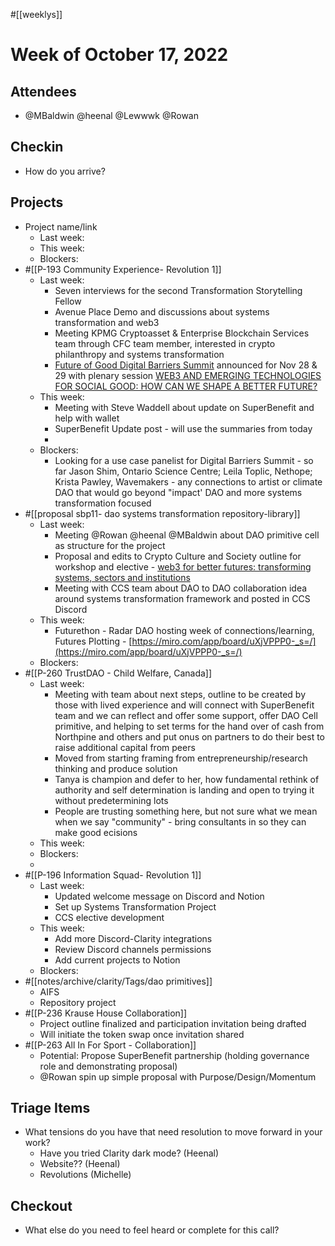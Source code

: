 #[[weeklys]] 
# Week of October 17, 2022

## Attendees
- @MBaldwin @heenal @Lewwwk @Rowan  

## Checkin
- How do you arrive?

## Projects
- Project name/link
	- Last week:
	- This week:
	- Blockers:
- #[[P-193 Community Experience- Revolution 1]] 
	- Last week:
		- Seven interviews for the second Transformation Storytelling Fellow 
		- Avenue Place Demo and discussions about systems transformation and web3
		- Meeting KPMG Cryptoasset & Enterprise Blockchain Services team through CFC team member, interested in crypto philanthropy and systems transformation 
		- [Future of Good Digital Barriers Summit](https://futureofgood.co/digital-summit-2022/) announced for Nov 28 & 29 with plenary session [WEB3 AND EMERGING TECHNOLOGIES FOR SOCIAL GOOD: HOW CAN WE SHAPE A BETTER FUTURE?](https://futureofgood.co/digital-summit-2022/)
	- This week:
		- Meeting with Steve Waddell about update on SuperBenefit and help with wallet
		- SuperBenefit Update post - will use the summaries from today
		- 
	- Blockers:
		- Looking for a use case panelist for Digital Barriers Summit - so far Jason Shim, Ontario Science Centre; Leila Toplic, Nethope; Krista Pawley, Wavemakers - any connections to artist or climate DAO that would go beyond "impact' DAO and more systems transformation focused 
- #[[proposal sbp11- dao systems transformation repository-library]] 
	- Last week:
		- Meeting @Rowan  @heenal  @MBaldwin about DAO primitive cell as structure for the project
		- Proposal and edits to Crypto Culture and Society outline for workshop and elective - [web3 for better futures: transforming systems, sectors and institutions ](https://docs.google.com/document/d/1LrV9qFWpQA9qfHQSZN08RIWaoATnFg-eGSU9PeXGrvA/edit)
		- Meeting with CCS team about DAO to DAO collaboration idea around systems transformation framework and posted in CCS Discord
	- This week:
		- Futurethon - Radar DAO hosting week of connections/learning, Futures Plotting - [https://miro.com/app/board/uXjVPPP0-_s=/](https://miro.com/app/board/uXjVPPP0-_s=/) 
	- Blockers:
- #[[P-260 TrustDAO - Child Welfare, Canada]] 
	- Last week:
		- Meeting with team about next steps, outline to be created by those with lived experience and will connect with SuperBenefit team and we can reflect and offer some support, offer DAO Cell primitive, and helping to set terms for the hand over of cash from Northpine and others and put onus on partners to do their best to raise additional capital from peers
		- Moved from starting framing from entrepreneurship/research thinking and produce solution
		- Tanya is champion and defer to her, how fundamental rethink of authority and self determination is landing and open to trying it without predetermining lots
		- People are trusting something here, but not sure what we mean when we say "community" - bring consultants in so they can make good ecisions 
	- This week:
	- Blockers:
	- 
- #[[P-196 Information Squad- Revolution 1]] 
	- Last week:
		- Updated welcome message on Discord and Notion
		- Set up Systems Transformation Project
		- CCS elective development
	- This week:
		- Add more Discord-Clarity integrations
		- Review Discord channels permissions
		- Add current projects to Notion
	- Blockers:
- #[[notes/archive/clarity/Tags/dao primitives]] 
	- AIFS 
	- Repository project 
- #[[P-236 Krause House Collaboration]]
	- Project outline finalized and participation invitation being drafted
	-  Will initiate the token swap once invitation shared
- #[[P-263 All In For Sport - Collaboration]]
	- Potential: Propose SuperBenefit partnership (holding governance role and demonstrating proposal) 
	- @Rowan  spin up simple proposal with Purpose/Design/Momentum

## Triage Items
- What tensions do you have that need resolution to move forward in your work?
	- Have you tried Clarity dark mode? (Heenal)
	- Website?? (Heenal)
	- Revolutions (Michelle)

## Checkout
- What else do you need to feel heard or complete for this call?

